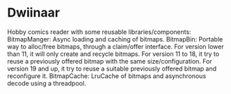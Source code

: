 Dwiinaar
========

Hobby comics reader with some reusable libraries/components:
  BitmapManger: Async loading and caching of bitmaps.
    BitmapBin: Portable way to alloc/free bitmaps, through a claim/offer interface.
      For version lower than 11, it will only create and recycle bitmaps.
      For version 11 to 18, it try to reuse a previously offered bitmap with the same size/configuration.
      For version 19 and up, it try to reuse a suitable previously offered bitmap and reconfigure it.
    BitmapCache: LruCache of bitmaps and asynchronous decode using a threadpool.
